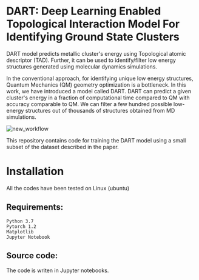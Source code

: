 # DART: Deep Learning Enabled Topological Interaction Model For Identifying Ground State Clusters
DART model predicts metallic cluster's energy using Topological atomic descriptor (TAD). Further, it can be used to identify/filter low energy structures generated using molecular dynamics simulations.

In the conventional approach, for identifying unique low energy structures, Quantum Mechanics (QM) geometry optimization is a bottleneck. In this work, we have introduced a model called DART. DART can predict a given cluster's energy in a fraction of computational time compared to QM with accuracy comparable to QM. We can filter a few hundred possible low-energy structures out of thousands of structures obtained from MD simulations.

![new_workflow](https://user-images.githubusercontent.com/24433906/110602836-5f68e500-81ac-11eb-8806-1f1f270861b7.png)

This repository contains code for training the DART model using a small subset of the dataset described in the paper.

# Installation
All the codes have been tested on Linux (ubuntu)

## Requirements:
```
Python 3.7
Pytorch 1.2
Matplotlib
Jupyter Notebook
```
## Source code:
The code is writen in Jupyter notebooks. 

